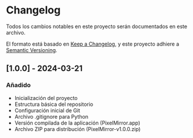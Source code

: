 # Changelog

Todos los cambios notables en este proyecto serán documentados en este archivo.

El formato está basado en [Keep a Changelog](https://keepachangelog.com/en/1.0.0/),
y este proyecto adhiere a [Semantic Versioning](https://semver.org/spec/v2.0.0.html).

## [1.0.0] - 2024-03-21

### Añadido
- Inicialización del proyecto
- Estructura básica del repositorio
- Configuración inicial de Git
- Archivo .gitignore para Python
- Versión compilada de la aplicación (PixelMirror.app)
- Archivo ZIP para distribución (PixelMirror-v1.0.0.zip) 